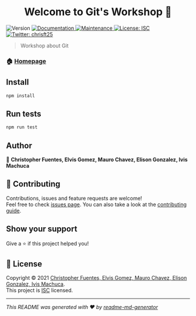 <h1 align="center">Welcome to Git's Workshop 👋</h1>
<p>
  <img alt="Version" src="https://img.shields.io/badge/version-0.0.1-blue.svg?cacheSeconds=2592000" />
  <a href="https://github.com/chrisft25/assignment_ugb#readme" target="_blank">
    <img alt="Documentation" src="https://img.shields.io/badge/documentation-yes-brightgreen.svg" />
  </a>
  <a href="https://github.com/chrisft25/assignment_ugb/graphs/commit-activity" target="_blank">
    <img alt="Maintenance" src="https://img.shields.io/badge/Maintained%3F-yes-green.svg" />
  </a>
  <a href="https://github.com/chrisft25/assignment_ugb/blob/master/LICENSE" target="_blank">
    <img alt="License: ISC" src="https://img.shields.io/github/license/chrisft25/Git's Workshop" />
  </a>
  <a href="https://twitter.com/chrisft25" target="_blank">
    <img alt="Twitter: chrisft25" src="https://img.shields.io/twitter/follow/chrisft25.svg?style=social" />
  </a>
</p>

> Workshop about Git

### 🏠 [Homepage](https://github.com/chrisft25/assignment_ugb#readme)

## Install

```sh
npm install
```

## Run tests

```sh
npm run test
```

## Author

👤 **Christopher Fuentes, Elvis Gomez, Mauro Chavez, Elison Gonzalez, Ivis Machuca**


## 🤝 Contributing

Contributions, issues and feature requests are welcome!<br />Feel free to check [issues page](https://github.com/chrisft25/assignment_ugb/issues). You can also take a look at the [contributing guide](https://github.com/chrisft25/assignment_ugb/blob/master/CONTRIBUTING.md).

## Show your support

Give a ⭐️ if this project helped you!

## 📝 License

Copyright © 2021 [Christopher Fuentes, Elvis Gomez, Mauro Chavez, Elison Gonzalez, Ivis Machuca](https://github.com/chrisft25).<br />
This project is [ISC](https://github.com/chrisft25/assignment_ugb/blob/master/LICENSE) licensed.

***
_This README was generated with ❤️ by [readme-md-generator](https://github.com/kefranabg/readme-md-generator)_